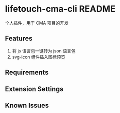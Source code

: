 # lifetouch-cma-cli README

个人插件，用于 CMA 项目的开发

## Features

1. 将 js 语言包一键转为 json 语言包
2. svg-icon 组件插入图标预览

## Requirements

## Extension Settings

## Known Issues
